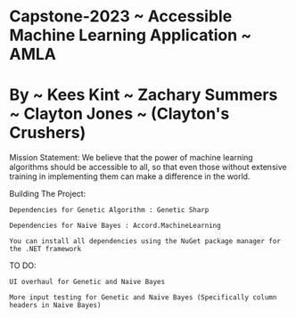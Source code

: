 # Capstone-2023 ~ Accessible Machine Learning Application ~ AMLA

# By ~ Kees Kint ~ Zachary Summers ~ Clayton Jones ~ (Clayton's Crushers)

Mission Statement: We believe that the power of machine learning algorithms should be accessible to all, so that even those
				   without extensive training in implementing them can make a difference in the world.


Building The Project:

	Dependencies for Genetic Algorithm : Genetic Sharp

	Dependencies for Naive Bayes : Accord.MachineLearning

	You can install all dependencies using the NuGet package manager for the .NET framework


TO DO:

	UI overhaul for Genetic and Naive Bayes

	More input testing for Genetic and Naive Bayes (Specifically column headers in Naive Bayes)

